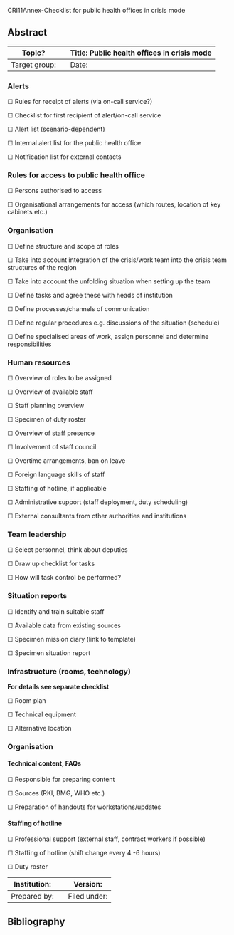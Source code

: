 CRI11Annex-Checklist for public health offices in crisis mode

## Abstract

| **Topic?**     |   | **Title: Public health offices in crisis mode** |
|----------------|---|-------------------------------------------------|
| Target group:  |   | Date:                                           |

### Alerts

☐ Rules for receipt of alerts (via on-call service?)

☐ Checklist for first recipient of alert/on-call service

☐ Alert list (scenario-dependent)

☐ Internal alert list for the public health office

☐ Notification list for external contacts

### Rules for access to public health office

☐ Persons authorised to access

☐ Organisational arrangements for access (which routes, location of key cabinets
etc.)

### Organisation

☐ Define structure and scope of roles

☐ Take into account integration of the crisis/work team into the crisis team
structures of the region

☐ Take into account the unfolding situation when setting up the team

☐ Define tasks and agree these with heads of institution

☐ Define processes/channels of communication

☐ Define regular procedures e.g. discussions of the situation (schedule)

☐ Define specialised areas of work, assign personnel and determine
responsibilities

### Human resources

☐ Overview of roles to be assigned

☐ Overview of available staff

☐ Staff planning overview

☐ Specimen of duty roster

☐ Overview of staff presence

☐ Involvement of staff council

☐ Overtime arrangements, ban on leave

☐ Foreign language skills of staff

☐ Staffing of hotline, if applicable

☐ Administrative support (staff deployment, duty scheduling)

☐ External consultants from other authorities and institutions

### Team leadership

☐ Select personnel, think about deputies

☐ Draw up checklist for tasks

☐ How will task control be performed?

### Situation reports 

☐ Identify and train suitable staff

☐ Available data from existing sources

☐ Specimen mission diary (link to template)

☐ Specimen situation report

### Infrastructure (rooms, technology)

**For details see separate checklist**

☐ Room plan

☐ Technical equipment

☐ Alternative location

### Organisation 

#### Technical content, FAQs

☐ Responsible for preparing content

☐ Sources (RKI, BMG, WHO etc.)

☐ Preparation of handouts for workstations/updates

#### Staffing of hotline

☐ Professional support (external staff, contract workers if possible)

☐ Staffing of hotline (shift change every 4 -6 hours)

☐ Duty roster

| **Institution:**  |   | **Version:** |
|-------------------|---|--------------|
| Prepared by:      |   | Filed under: |

## Bibliography
